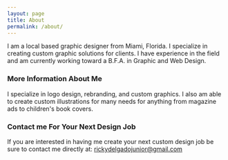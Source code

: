 ```yaml
---
layout: page
title: About
permalink: /about/
---
```


I am a local based graphic designer from Miami, Florida. 
I specialize in creating custom graphic solutions for clients. I have experience in the field and am currently working toward a B.F.A. in Graphic and Web Design.

### More Information About Me

I specialize in logo design, rebranding, and custom graphics. 
I also am able to create custom illustrations for many needs for anything from magazine ads to children's book covers.

### Contact me For Your Next Design Job
If you are interested in having me create your next custom design job be sure to contact me directly at:
[rickydelgadojunior@gmail.com](rickydelgadojunior@gmail.com)
